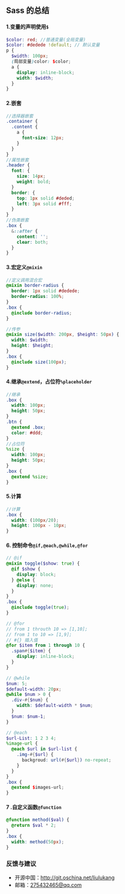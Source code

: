 ## Sass 的总结

#### 1.变量的声明使用`$`

```scss
$color: red; //普通变量(全局变量)
$color: #dedede !default; // 默认变量
p {
  $width: 100px;
  (局部变量)color: $color;
  a {
    display: inline-block;
    width: $width;
  }
}
```

#### 2.嵌套

```scss
//选择器嵌套
.container {
  .content {
    a {
      font-size: 12px;
    }
  }
}
//属性嵌套
.header {
  font: {
    size: 14px;
    weight: bold;
  }
  border: {
    top: 1px solid #deded;
    left: 3px solid #fff;
  }
}
//伪类嵌套
.box {
  &::after {
    content: '';
    clear: both;
  }
}
```

#### 3.宏定义`@mixin`

```scss
//定义调用混合宏
@mixin border-radius {
  border: 1px solid #dedede;
  border-radius: 100%;
}
.box {
  @include border-radius;
}

//传参
@mixin size($width: 200px, $height: 50px) {
  width: $width;
  height: $height;
}
.box {
  @include size(100px);
}
```

#### 4.继承`@extend`，占位符`%placeholder`

```scss
//继承
.box {
  width: 100px;
  height: 50px;
}
.btn {
  @extend .box;
  color: #ddd;
}
//占位符
%size {
  width: 100px;
  height: 50px;
}
.box {
  @extend %size;
}
```

#### 5.计算

```scss
//计算
.box {
  width: (100px/20);
  height: 100px - 10px;
}
```

#### 6. 控制命令`@if,@each,@while,@for`

```scss
// @if
@mixin toggle($show: true) {
  @if $show {
    display: block;
  } @else {
    display: none;
  }
}
.box {
  @include toggle(true);
}

// @for
// from 1 throuth 10 => [1,10];
// from 1 to 10 => [1,9];
// #{} 插入值
@for $item from 1 through 10 {
  .span#{$item} {
    display: inline-block;
  }
}

// @while
$num: 5;
$default-width: 20px;
@while $num > 0 {
  .div-#{$num} {
    width: $default-width * $num;
  }
  $num: $num-1;
}

// @each
$url-List: 1 2 3 4;
%image-url {
  @each $url in $url-list {
    .img-#{$url} {
      backgroud: url(#{$url}) no-repeat;
    }
  }
}
.box {
  @extend $images-url;
}
```

#### 7 .自定义函数`@function`

```scss
@function method($val) {
  @return $val * 2;
}
.box {
  width: method(50px);
}
```

### 反馈与建议

- 开源中国：http://git.oschina.net/liulukang
- 邮箱：<275432465@qq.com>
